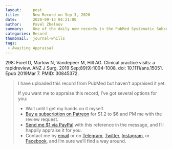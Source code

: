 ```yaml
---
layout:     post
title:      New Record on Sep 3, 2020
date:       2020-09-13 04:21:00
author:     Pavel Zhelnov
summary:    One of the daily new records in the PubMed Systematic Subset indexed by Sep 3, 2020.
categories: Record
thumbnail:  journal-whills
tags:
 - Awaiting Appraisal
---
```


298: Forel D, Marlow N, Vandepeer M, Hill AG. Clinical practice visits: a rapidreview. ANZ J Surg. 2019 Sep;89(9):1004-1008. doi: 10.1111/ans.15051. Epub 2019Mar 7. PMID: 30845372.


> I have uploaded this record from PubMed but haven’t appraised it yet.
>
> If you want me to appraise this record, I’ve got several options for you:
> * Wait until I get my hands on it myself.
> * [Buy a subscription on Patreon](https://patreon.com/zheln) for $1.2 to $6 and PM me with the review request.
> * [Send me $1 via PayPal](https://paypal.me/pjelnov) with this reference in the message, and I’ll happily appraise it for you.
> * Contact me by [email](mailto:pavel@zheln.com) or on [Telegram](https://t.me/drzhelnov), [Twitter](https://twitter.com/drzhelnov), [Instagram](https://instagram.com/igzheln), or [Facebook](https://facebook.com/drzhelnov), and I’m sure we’ll find a way around.
